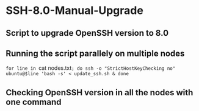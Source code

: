 # SSH-8.0-Manual-Upgrade

## Script to upgrade OpenSSH version to 8.0

## Running the script parallely on multiple nodes
`for line in `cat nodes.txt`; do ssh -o "StrictHostKeyChecking no" ubuntu@$line 'bash -s' < update_ssh.sh & done`

## Checking OpenSSH version in all the nodes with one command
